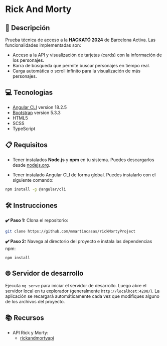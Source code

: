 # Rick And Morty

## 📝 Descripción

 Prueba técnica de acceso a la **HACKATÓ 2024** de Barcelona Activa. Las funcionalidades implementadas son:

- Acceso a la API y visualización de tarjetas (cards) con la información de los personajes.
- Barra de búsqueda que permite buscar personajes en tiempo real.
- Carga automática o scroll infinito para la visualización de más personajes.

## 💻 Tecnologias

- [Angular CLI](https://angular.dev/) version 18.2.5
- [Bootstrap](https://getbootstrap.com/) version 5.3.3
- HTML5
- SCSS
- TypeScript

## 📋 Requisitos

- Tener instalados **Node.js** y **npm** en tu sistema. Puedes descargarlos desde [nodejs.org](https://nodejs.org/).

- Tener instalado Angular CLI de forma global. Puedes instalarlo con el siguiente comando:

```bash
npm install -g @angular/cli
```

## 🛠️ Instrucciones

**✔️ Paso 1:** Clona el repositorio:

```bash
git clone https://github.com/mmartincasas/rickMortyProject
```

**✔️ Paso 2:** Navega al directorio del proyecto e instala las dependencias npm:

```bash
npm install
```

## 🌐 Servidor de desarrollo

Ejecuta `ng serve` para iniciar el servidor de desarrollo. Luego abre el servidor local en tu explorador (generalmente `http://localhost:4200/`). La aplicación se recargará automáticamente cada vez que modifiques alguno de los archivos del proyecto.

## 📚 Recursos

- API Rick y Morty:
    - [rickandmortyapi](https://rickandmortyapi.com)
